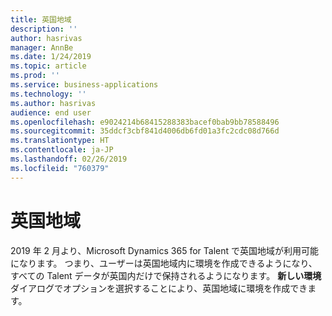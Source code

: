 ```yaml
---
title: 英国地域
description: ''
author: hasrivas
manager: AnnBe
ms.date: 1/24/2019
ms.topic: article
ms.prod: ''
ms.service: business-applications
ms.technology: ''
ms.author: hasrivas
audience: end user
ms.openlocfilehash: e9024214b68415288383bacef0bab9bb78588496
ms.sourcegitcommit: 35ddcf3cbf841d4006db6fd01a3fc2cdc08d766d
ms.translationtype: HT
ms.contentlocale: ja-JP
ms.lasthandoff: 02/26/2019
ms.locfileid: "760379"
---
```

# <a name="united-kingdom-region"></a>英国地域



2019 年 2 月より、Microsoft Dynamics 365 for Talent で英国地域が利用可能になります。 つまり、ユーザーは英国地域内に環境を作成できるようになり、すべての Talent データが英国内だけで保持されるようになります。 **新しい環境**ダイアログでオプションを選択することにより、英国地域に環境を作成できます。 
